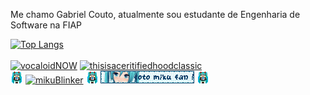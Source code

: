 Me chamo Gabriel Couto, atualmente sou estudante de Engenharia de Software na FIAP

[![Top Langs](https://github-readme-stats.vercel.app/api/top-langs/?username=rouri404&layout=compact&theme=radical)](https://github.com/rouri404)
<br> <br>
[![vocaloidNOW](./images/vocaloidNOW.png)](#)
[![thisisaceritifiedhoodclassic](./images/mshtwh.gif)](https://github.com/rouri404)
<br>
[![smolmikuuu](./images/smolmiku.gif)](#)
[![mikuBlinker](./images/mikufan_blinkie.gif)](#)
[![smolmikuuu](./images/smolmiku.gif)](#)
[![cotoBlinker](./images/cotooooo.gif)](#)
[![smolmikuuu](./images/smolmiku.gif)](#)
<br>
